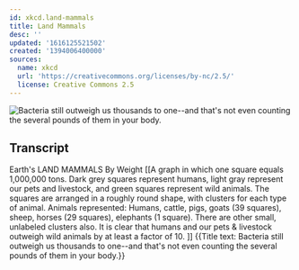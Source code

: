 ```yaml
---
id: xkcd.land-mammals
title: Land Mammals
desc: ''
updated: '1616125521502'
created: '1394006400000'
sources:
  name: xkcd
  url: 'https://creativecommons.org/licenses/by-nc/2.5/'
  license: Creative Commons 2.5
---
```

![Bacteria still outweigh us thousands to one--and that's not even counting the several pounds of them in your body.](https://imgs.xkcd.com/comics/land_mammals.png)

## Transcript
Earth's LAND MAMMALS By Weight
[[A graph in which one square equals 1,000,000 tons. Dark grey squares represent humans, light gray represent our pets and livestock, and green squares represent wild animals. The squares are arranged in a roughly round shape, with clusters for each type of animal. 
Animals represented: Humans, cattle, pigs, goats (39 squares), sheep, horses (29 squares), elephants (1 square). There are other small, unlabeled clusters also. It is clear that humans and our pets & livestock outweigh wild animals by at least a factor of 10. ]]
{{Title text: Bacteria still outweigh us thousands to one--and that's not even counting the several pounds of them in your body.}}
